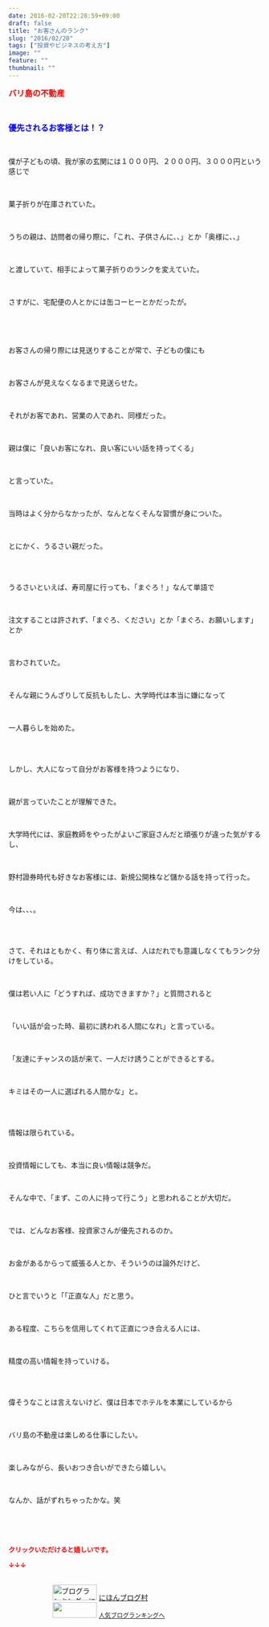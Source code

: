 ```yaml
---
date: 2016-02-20T22:28:59+09:00
draft: false
title: "お客さんのランク"
slug: "2016/02/20"
tags: ["投資やビジネスの考え方"]
image: ""
feature: ""
thumbnail: ""
---
```

<p><font color="#ff0000" size="3"><strong>バリ島の不動産</strong></font></p><br/><p><font color="#0000ff" size="3"><strong>優先されるお客様とは！？</strong></font></p><br/><p>僕が子どもの頃、我が家の玄関には１０００円、２０００円、３０００円という感じで</p><br/><p>菓子折りが在庫されていた。</p><br/><p>うちの親は、訪問者の帰り際に、「これ、子供さんに、、」とか「奥様に、、」</p><br/><p>と渡していて、相手によって菓子折りのランクを変えていた。</p><br/><p>さすがに、宅配便の人とかには缶コーヒーとかだったが。</p><br/><p><br/></p><p>お客さんの帰り際には見送りすることが常で、子どもの僕にも</p><br/><p>お客さんが見えなくなるまで見送らせた。</p><br/><p>それがお客であれ、営業の人であれ、同様だった。</p><br/><p>親は僕に「良いお客になれ、良い客にいい話を持ってくる」</p><br/><p>と言っていた。</p><br/><p>当時はよく分からなかったが、なんとなくそんな習慣が身についた。</p><br/><p>とにかく、うるさい親だった。</p><br/><br/><p>うるさいといえば、寿司屋に行っても、「まぐろ！」なんて単語で</p><br/><p>注文することは許されず、「まぐろ、ください」とか「まぐろ、お願いします」とか</p><br/><p>言わされていた。</p><br/><p>そんな親にうんざりして反抗もしたし、大学時代は本当に嫌になって</p><br/><p>一人暮らしを始めた。</p><br/><br/><p>しかし、大人になって自分がお客様を持つようになり、</p><br/><p>親が言っていたことが理解できた。</p><br/><p>大学時代には、家庭教師をやったがよいご家庭さんだと頑張りが違った気がするし、</p><br/><p>野村證券時代も好きなお客様には、新規公開株など儲かる話を持って行った。</p><br/><p>今は、、、。</p><br/><br/><p>さて、それはともかく、有り体に言えば、人はだれでも意識しなくてもランク分けをしている。</p><br/><p>僕は若い人に「どうすれば、成功できますか？」と質問されると</p><br/><p>「いい話が会った時、最初に誘われる人間になれ」と言っている。</p><br/><p>「友達にチャンスの話が来て、一人だけ誘うことができるとする。</p><br/><p>キミはその一人に選ばれる人間かな」と。</p><br/><br/><p>情報は限られている。</p><br/><p>投資情報にしても、本当に良い情報は競争だ。</p><br/><p>そんな中で、「まず、この人に持って行こう」と思われることが大切だ。</p><br/><p>では、どんなお客様、投資家さんが優先されるのか。</p><br/><p>お金があるからって威張る人とか、そういうのは論外だけど、</p><br/><p>ひと言でいうと「「正直な人」だと思う。</p><br/><p>ある程度、こちらを信用してくれて正直につき合える人には、</p><br/><p>精度の高い情報を持っていける。</p><br/><br/><p>偉そうなことは言えないけど、僕は日本でホテルを本業にしているから</p><br/><p>バリ島の不動産は楽しめる仕事にしたい。</p><br/><p>楽しみながら、長いおつき合いができたら嬉しい。</p><br/><p>なんか、話がずれちゃったかな。笑</p><br/><br/><br/><p><font color="#ff0000" size="2"><strong>クリックいただけると嬉しいです。<br/></strong></font></p><p><font color="#ff0000" size="2"><strong>↓↓↓</strong></font></p><p><br/><a href="ranking.html" target="_blank"><img border="0" alt="ブログランキング・にほんブログ村へ" src="data:image/svg+xml;charset=utf-8,%3Csvg%20xmlns%3D%22http%3A%2F%2Fwww.w3.org%2F2000%2Fsvg%22%20title%3D%22Placeholder%20for%20Images%22%20role%3D%22presentation%22%20viewBox%3D%220%200%2088%2031%22%20%2F%3E" width="88" height="31" data-src="https://img-proxy.blog-video.jp/images?url=http%3A%2F%2Fwww.blogmura.com%2Fimg%2Fwww88_31.gif" style="aspect-ratio: auto 88 / 31;"/><noscript><img border="0" alt="ブログランキング・にほんブログ村へ" src="https://img-proxy.blog-video.jp/images?url=http%3A%2F%2Fwww.blogmura.com%2Fimg%2Fwww88_31.gif" width="88" height="31"></noscript></a> <a href="ranking.html" target="_blank">にほんブログ村</a> <br/><a title="人気ブログランキングへ" href="link.php?1804582"><img border="0" src="data:image/svg+xml;charset=utf-8,%3Csvg%20xmlns%3D%22http%3A%2F%2Fwww.w3.org%2F2000%2Fsvg%22%20title%3D%22Placeholder%20for%20Images%22%20role%3D%22presentation%22%20viewBox%3D%220%200%2088%2031%22%20%2F%3E" width="88" height="31" data-src="https://blog.with2.net/img/banner/banner_22.gif" style="aspect-ratio: auto 88 / 31;"/><noscript><img border="0" src="https://blog.with2.net/img/banner/banner_22.gif" width="88" height="31"></noscript></a> <a style="FONT-SIZE: 12px" href="link.php?1804582">人気ブログランキングへ</a> </p>

